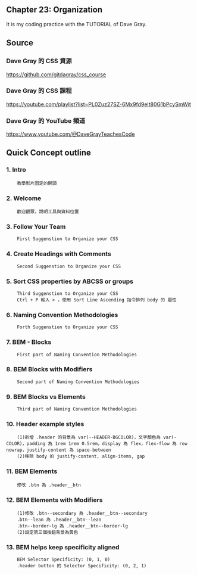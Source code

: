 ## Chapter 23: Organization
It is my coding practice with the TUTORIAL of Dave Gray. 

## Source
### Dave Gray 的 CSS 資源
https://github.com/gitdagray/css_course

### Dave Gray 的 CSS 課程
https://youtube.com/playlist?list=PL0Zuz27SZ-6Mx9fd9elt80G1bPcySmWit

### Dave Gray 的 YouTube 頻道
https://www.youtube.com/@DaveGrayTeachesCode

## Quick Concept outline
###  1. Intro
        教學影片固定的開頭

###  2. Welcome
        歡迎觀眾，說明工具與資料位置

###  3. Follow Your Team
        First Suggenstion to Organize your CSS

###  4. Create Headings with Comments
        Second Suggenstion to Organize your CSS

###  5. Sort CSS properties by ABCSS or groups
        Third Suggenstion to Organize your CSS
        Ctrl + P 輸入 > ，使用 Sort Line Ascending 指令排列 body 的 屬性

###  6. Naming Convention Methodologies
        Forth Suggenstion to Organize your CSS

###  7. BEM - Blocks
        First part of Naming Convention Methodologies

###  8. BEM Blocks with Modifiers
        Second part of Naming Convention Methodologies

###  9. BEM Blocks vs Elements
        Third part of Naming Convention Methodologies

### 10. Header example styles
        (1)新增 .header 的背景為 var(--HEADER-BGCOLOR)，文字顏色為 var(-COLOR)，padding 為 1rem 1rem 0.5rem，display 為 flex，flex-flow 為 row nowrap，justify-content 為 space-between
        (2)移除 body 的 justify-content, align-items, gap
        
### 11. BEM Elements
        修改 .btn 為 .header__btn

### 12. BEM Elements with Modifiers
        (1)修改 .btn--secondary 為 .header__btn--secondary
        .btn--lean 為 .header__btn--lean
        .btn--border-lg 為 .header__btn--border-lg
        (2)設定第三個按鈕背景為黃色

### 13. BEM helps keep specificity aligned
        BEM Selector Specificity: (0, 1, 0)
        .header button 的 Selector Specificity: (0, 2, 1)
